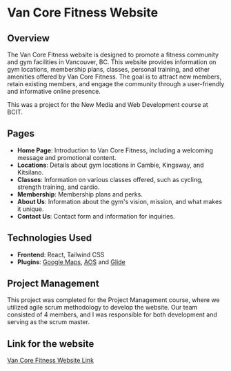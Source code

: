 # Van Core Fitness Website

## Overview

The Van Core Fitness website is designed to promote a fitness community and gym facilities in Vancouver, BC. This website provides information on gym locations, membership plans, classes, personal training, and other amenities offered by Van Core Fitness. The goal is to attract new members, retain existing members, and engage the community through a user-friendly and informative online presence.

This was a project for the New Media and Web Development course at BCIT.

## Pages

- **Home Page**: Introduction to Van Core Fitness, including a welcoming message and promotional content.
- **Locations**: Details about gym locations in Cambie, Kingsway, and Kitsilano.
- **Classes**: Information on various classes offered, such as cycling, strength training, and cardio.
- **Membership**: Membership plans and perks.
- **About Us**: Information about the gym's vision, mission, and what makes it unique.
- **Contact Us**: Contact form and information for inquiries.

## Technologies Used

- **Frontend**: React, Tailwind CSS
- **Plugins**: [Google Maps](https://mapsplatform.google.com/resources/blog/introducing-react-components-for-the-maps-javascript-api/), [AOS](https://michalsnik.github.io/aos/) and [Glide](https://glidejs.com/)

## Project Management

This project was completed for the Project Management course, where we utilized agile scrum methodology to develop the website. Our team consisted of 4 members, and I was responsible for both development and serving as the scrum master.

## Link for the website

[Van Core Fitness Website Link](https://tamisakita.github.io/vancorefitness/#/)
